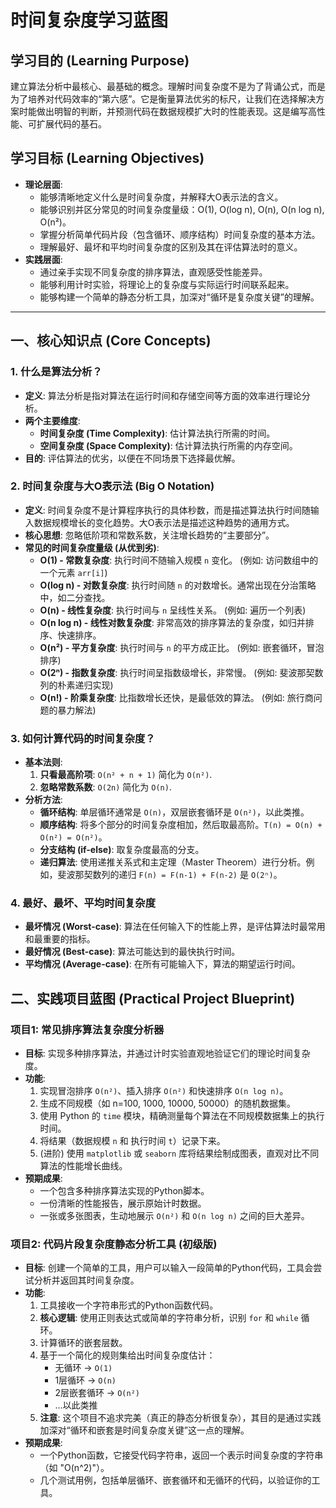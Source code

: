  # 时间复杂度学习蓝图

## 学习目的 (Learning Purpose)

建立算法分析中最核心、最基础的概念。理解时间复杂度不是为了背诵公式，而是为了培养对代码效率的“第六感”。它是衡量算法优劣的标尺，让我们在选择解决方案时能做出明智的判断，并预测代码在数据规模扩大时的性能表现。这是编写高性能、可扩展代码的基石。

## 学习目标 (Learning Objectives)

- **理论层面**:
  - 能够清晰地定义什么是时间复杂度，并解释大O表示法的含义。
  - 能够识别并区分常见的时间复杂度量级：O(1), O(log n), O(n), O(n log n), O(n²)。
  - 掌握分析简单代码片段（包含循环、顺序结构）时间复杂度的基本方法。
  - 理解最好、最坏和平均时间复杂度的区别及其在评估算法时的意义。
- **实践层面**:
  - 通过亲手实现不同复杂度的排序算法，直观感受性能差异。
  - 能够利用计时实验，将理论上的复杂度与实际运行时间联系起来。
  - 能够构建一个简单的静态分析工具，加深对“循环是复杂度关键”的理解。

---

## 一、核心知识点 (Core Concepts)

### 1. 什么是算法分析？
- **定义**: 算法分析是指对算法在运行时间和存储空间等方面的效率进行理论分析。
- **两个主要维度**:
  - **时间复杂度 (Time Complexity)**: 估计算法执行所需的时间。
  - **空间复杂度 (Space Complexity)**: 估计算法执行所需的内存空间。
- **目的**: 评估算法的优劣，以便在不同场景下选择最优解。

### 2. 时间复杂度与大O表示法 (Big O Notation)
- **定义**: 时间复杂度不是计算程序执行的具体秒数，而是描述算法执行时间随输入数据规模增长的变化趋势。大O表示法是描述这种趋势的通用方式。
- **核心思想**: 忽略低阶项和常数系数，关注增长趋势的“主要部分”。
- **常见的时间复杂度量级 (从优到劣)**:
  - **O(1) - 常数复杂度**: 执行时间不随输入规模 `n` 变化。 (例如: 访问数组中的一个元素 `arr[i]`)
  - **O(log n) - 对数复杂度**: 执行时间随 `n` 的对数增长。通常出现在分治策略中，如二分查找。
  - **O(n) - 线性复杂度**: 执行时间与 `n` 呈线性关系。 (例如: 遍历一个列表)
  - **O(n log n) - 线性对数复杂度**: 非常高效的排序算法的复杂度，如归并排序、快速排序。
  - **O(n²) - 平方复杂度**: 执行时间与 `n` 的平方成正比。 (例如: 嵌套循环，冒泡排序)
  - **O(2ⁿ) - 指数复杂度**: 执行时间呈指数级增长，非常慢。 (例如: 斐波那契数列的朴素递归实现)
  - **O(n!) - 阶乘复杂度**: 比指数增长还快，是最低效的算法。 (例如: 旅行商问题的暴力解法)

### 3. 如何计算代码的时间复杂度？
- **基本法则**:
  1. **只看最高阶项**: `O(n² + n + 1)` 简化为 `O(n²)`.
  2. **忽略常数系数**: `O(2n)` 简化为 `O(n)`.
- **分析方法**:
  - **循环结构**: 单层循环通常是 `O(n)`，双层嵌套循环是 `O(n²)`，以此类推。
  - **顺序结构**: 将多个部分的时间复杂度相加，然后取最高阶。`T(n) = O(n) + O(n²) = O(n²)`。
  - **分支结构 (if-else)**: 取复杂度最高的分支。
  - **递归算法**: 使用递推关系式和主定理（Master Theorem）进行分析。例如，斐波那契数列的递归 `F(n) = F(n-1) + F(n-2)` 是 `O(2ⁿ)`。

### 4. 最好、最坏、平均时间复杂度
- **最坏情况 (Worst-case)**: 算法在任何输入下的性能上界，是评估算法时最常用和最重要的指标。
- **最好情况 (Best-case)**: 算法可能达到的最快执行时间。
- **平均情况 (Average-case)**: 在所有可能输入下，算法的期望运行时间。

## 二、实践项目蓝图 (Practical Project Blueprint)

### 项目1: 常见排序算法复杂度分析器
- **目标**: 实现多种排序算法，并通过计时实验直观地验证它们的理论时间复杂度。
- **功能**:
  1.  实现冒泡排序 `O(n²)`、插入排序 `O(n²)` 和快速排序 `O(n log n)`。
  2.  生成不同规模（如 n=100, 1000, 10000, 50000）的随机数据集。
  3.  使用 Python 的 `time` 模块，精确测量每个算法在不同规模数据集上的执行时间。
  4.  将结果（数据规模 `n` 和 执行时间 `t`）记录下来。
  5.  (进阶) 使用 `matplotlib` 或 `seaborn` 库将结果绘制成图表，直观对比不同算法的性能增长曲线。
- **预期成果**:
  - 一个包含多种排序算法实现的Python脚本。
  - 一份清晰的性能报告，展示原始计时数据。
  - 一张或多张图表，生动地展示 `O(n²)` 和 `O(n log n)` 之间的巨大差异。

### 项目2: 代码片段复杂度静态分析工具 (初级版)
- **目标**: 创建一个简单的工具，用户可以输入一段简单的Python代码，工具会尝试分析并返回其时间复杂度。
- **功能**:
  1.  工具接收一个字符串形式的Python函数代码。
  2.  **核心逻辑**: 使用正则表达式或简单的字符串分析，识别 `for` 和 `while` 循环。
  3.  计算循环的嵌套层数。
  4.  基于一个简化的规则集给出时间复杂度估计：
      - 无循环 -> `O(1)`
      - 1层循环 -> `O(n)`
      - 2层嵌套循环 -> `O(n²)`
      - ...以此类推
  5.  **注意**: 这个项目不追求完美（真正的静态分析很复杂），其目的是通过实践加深对“循环和嵌套是时间复杂度关键”这一点的理解。
- **预期成果**:
  - 一个Python函数，它接受代码字符串，返回一个表示时间复杂度的字符串（如 "O(n^2)"）。
  - 几个测试用例，包括单层循环、嵌套循环和无循环的代码，以验证你的工具。
